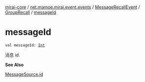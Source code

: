 [mirai-core](../../../index.md) / [net.mamoe.mirai.event.events](../../index.md) / [MessageRecallEvent](../index.md) / [GroupRecall](index.md) / [messageId](./message-id.md)

# messageId

`val messageId: `[`Int`](https://kotlinlang.org/api/latest/jvm/stdlib/kotlin/-int/index.html)

消息 id.

**See Also**

[MessageSource.id](../../../net.mamoe.mirai.message.data/-message-source/id.md)

